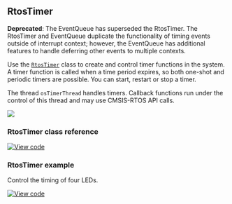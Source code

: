 ## RtosTimer

<span class="warnings">**Deprecated**: The EventQueue has superseded the RtosTimer. The RtosTimer and EventQueue duplicate the functionality of timing events outside of interrupt context; however, the EventQueue has additional features to handle deferring other events to multiple contexts.</span>

Use the [`RtosTimer`](https://os.mbed.com/docs/v5.6/mbed-os-api-doxy/classrtos_1_1RtosTimer.html) class to create and control timer functions in the system. A timer function is called when a time period expires, so both one-shot and periodic timers are possible. You can start, restart or stop a timer.

The thread `osTimerThread` handles timers. Callback functions run under the control of this thread and may use CMSIS-RTOS API calls.

<span class="images">![](https://s3-us-west-2.amazonaws.com/mbed-os-docs-images/rtos_timer.png)</span>

### RtosTimer class reference

[![View code](https://www.mbed.com/embed/?type=library)](https://os.mbed.com/docs/v5.6/mbed-os-api-doxy/classrtos_1_1_rtos_timer.html)

### RtosTimer example

Control the timing of four LEDs.

[![View code](https://www.mbed.com/embed/?url=https://os.mbed.com/teams/mbed/code/rtos_timer/)](https://os.mbed.com/teams/mbed/code/rtos_timer/file/tip/main.cpp)
